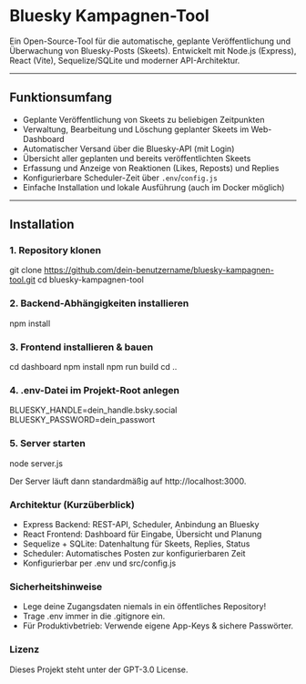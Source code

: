 # Bluesky Kampagnen-Tool

Ein Open-Source-Tool für die automatische, geplante Veröffentlichung und Überwachung von Bluesky-Posts (Skeets). Entwickelt mit Node.js (Express), React (Vite), Sequelize/SQLite und moderner API-Architektur.

---

## Funktionsumfang

- Geplante Veröffentlichung von Skeets zu beliebigen Zeitpunkten
- Verwaltung, Bearbeitung und Löschung geplanter Skeets im Web-Dashboard
- Automatischer Versand über die Bluesky-API (mit Login)
- Übersicht aller geplanten und bereits veröffentlichten Skeets
- Erfassung und Anzeige von Reaktionen (Likes, Reposts) und Replies
- Konfigurierbare Scheduler-Zeit über `.env`/`config.js`
- Einfache Installation und lokale Ausführung (auch im Docker möglich)

---

## Installation

### 1. Repository klonen

git clone https://github.com/dein-benutzername/bluesky-kampagnen-tool.git
cd bluesky-kampagnen-tool

### 2. Backend-Abhängigkeiten installieren

npm install

### 3. Frontend installieren & bauen

cd dashboard
npm install
npm run build
cd ..

### 4. .env-Datei im Projekt-Root anlegen

BLUESKY_HANDLE=dein_handle.bsky.social
BLUESKY_PASSWORD=dein_passwort

### 5. Server starten

node server.js

Der Server läuft dann standardmäßig auf http://localhost:3000.


### Architektur (Kurzüberblick)

- Express Backend: REST-API, Scheduler, Anbindung an Bluesky
- React Frontend: Dashboard für Eingabe, Übersicht und Planung
- Sequelize + SQLite: Datenhaltung für Skeets, Replies, Status
- Scheduler: Automatisches Posten zur konfigurierbaren Zeit
- Konfigurierbar per .env und src/config.js

### Sicherheitshinweise

- Lege deine Zugangsdaten niemals in ein öffentliches Repository!
- Trage .env immer in die .gitignore ein.
- Für Produktivbetrieb: Verwende eigene App-Keys & sichere Passwörter.

### Lizenz

Dieses Projekt steht unter der GPT-3.0 License.